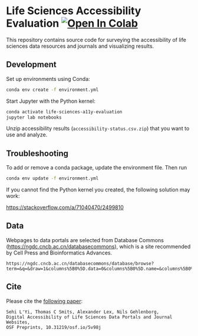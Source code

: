 # Life Sciences Accessibility Evaluation [![Open In Colab](https://colab.research.google.com/assets/colab-badge.svg)](https://colab.research.google.com/github/hms-dbmi/life-sciences-a11y-evaluation/blob/main/notebooks/99-Google-Colab-Playground.ipynb)

This repository contains source code for surveying the accessibility of life sciences data resources and journals and visualizing results.

## Development

Set up environments using Conda:

```sh
conda env create -f environment.yml
```

Start Jupyter with the Python kernel:

```sh
conda activate life-sciences-a11y-evaluation
jupyter lab notebooks
```

Unzip accessibility results (`accessibility-status.csv.zip`) that you want to use and analyze.

## Troubleshooting

To add or remove a conda package, update the environment file. Then run

```sh
conda env update -f environment.yml
```

If you cannot find the Python kernel you created, the following solution may work:

https://stackoverflow.com/a/71040470/2499810

## Data

Webpages to data portals are selected from Database Commons (https://ngdc.cncb.ac.cn/databasecommons), which is a site recommended by Cell Press and Bioinformatics Advances. 

```
https://ngdc.cncb.ac.cn/databasecommons/database/browse?term=&q=&draw=1&columns%5B0%5D.data=0&columns%5B0%5D.name=&columns%5B0%5D.searchable=false&columns%5B0%5D.orderable=false&columns%5B0%5D.search.value=&columns%5B0%5D.search.regex=false&columns%5B1%5D.data=zindex&columns%5B1%5D.name=&columns%5B1%5D.searchable=true&columns%5B1%5D.orderable=true&columns%5B1%5D.search.value=&columns%5B1%5D.search.regex=false&columns%5B2%5D.data=citation&columns%5B2%5D.name=&columns%5B2%5D.searchable=true&columns%5B2%5D.orderable=true&columns%5B2%5D.search.value=&columns%5B2%5D.search.regex=false&columns%5B3%5D.data=shortName&columns%5B3%5D.name=&columns%5B3%5D.searchable=true&columns%5B3%5D.orderable=true&columns%5B3%5D.search.value=&columns%5B3%5D.search.regex=false&columns%5B4%5D.data=foundedYear&columns%5B4%5D.name=&columns%5B4%5D.searchable=true&columns%5B4%5D.orderable=true&columns%5B4%5D.search.value=&columns%5B4%5D.search.regex=false&order%5B0%5D.column=1&order%5B0%5D.dir=desc&order%5B1%5D.column=4&order%5B1%5D.dir=DESC&start=0&length=10000&search.value=&search.regex=false&_=1667231167872
```

## Cite

Please cite the [following paper](https://osf.io/5v98j/):

```
Sehi L'Yi, Thomas C Smits, Alexander Lex, Nils Gehlenborg, 
Digital Accessibility of Life Sciences Data Portals and Journal Websites, 
OSF Preprints, 10.31219/osf.io/5v98j
```
